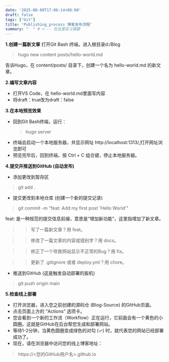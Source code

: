 ```yaml
---
date: '2025-08-09T17:06:14+08:00'
draft: false
tags: ["Git"]
title: 'Publishing_process 博客发布流程'
summary: "  " # <--- 在这里定义摘要
---
```



**1.创建一篇新文章**
打开Git Bash 终端，进入根目录d:/Blog
>hugo new content posts/hello-world.md   

告诉Hugo，在 content/posts/ 目录下，创建一个名为 hello-world.md 的新文章。

**2.编写文章内容**
- 打开VS Code，在 hello-world.md里面写内容
- 将draft：true改为draft：false

**3.在本地预览效果**
- 回到Git Bash终端，运行：
  >hugo server
- 终端会启动一个本地服务器，并显示网址 http://localhost:1313/,打开网址浏览即可
- 预览完毕后，回到终端，按 Ctrl + C 组合键，停止本地服务器。

**4.提交并推送到GitHub (自动发布)**
- 添加更改到暂存区
>git add .
- 提交更改到本地仓库 (创建一个新的提交记录)
>git commit -m "feat: Add my first post 'Hello World'"

feat: 是一种规范的提交信息前缀，意思是“增加新功能”，这里指增加了新文章。
>>写了一篇新文章？用 feat。

>>修改了一篇文章的内容或错别字？用 docs。

>>修正了一个导致网站显示不正常的Bug？用 fix。

>>更新了 .gitignore 或者 deploy.yml？用 chore。

- 推送到GitHub (这是触发自动部署的扳机)

>git push origin main
  
**5.检查线上部署**
- 打开浏览器，进入您之前创建的源码仓 (Blog-Source) 的GitHub页面。
- 点击页面上方的 “Actions” 选项卡。
- 您会看到一个新的工作流（Workflow）正在运行，它前面会有一个黄色的小圆圈。这就是GitHub在后台帮您生成和部署网站。
- 等待1-2分钟，当黄色圆圈变成绿色的对勾 (✓) 时，就代表您的网站已经部署成功了。
- 现在，请在浏览器中访问您的线上博客地址：
>https://<您的GitHub用户名>.github.io